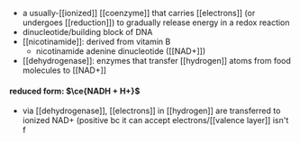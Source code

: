 - a usually-[[ionized]] [[coenzyme]] that carries [[electrons]] (or undergoes [[reduction]]) to gradually release energy in a redox reaction
- dinucleotide/building block of DNA
- [[nicotinamide]]: derived from vitamin B
	- nicotinamide adenine dinucleotide ([[NAD+]])
- [[dehydrogenase]]:  enzymes that transfer [[hydrogen]] atoms from food molecules to [[NAD+]]

#### reduced form: $\ce{NADH + H+}$
- via [[dehydrogenase]], [[electrons]] in [[hydrogen]] are transferred to ionized NAD+ (positive bc it can accept electrons/[[valence layer]] isn't f